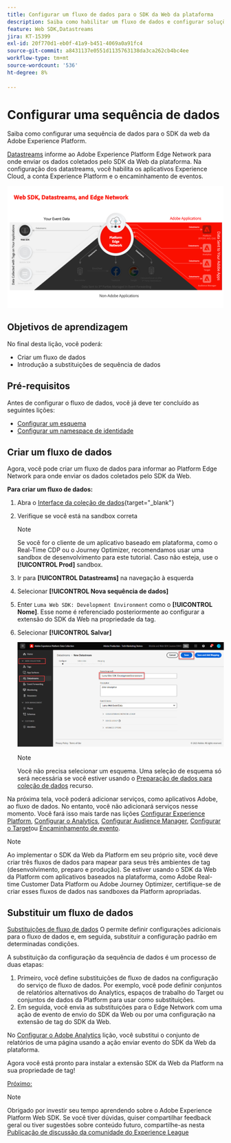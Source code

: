 ```yaml
---
title: Configurar um fluxo de dados para o SDK da Web da plataforma
description: Saiba como habilitar um fluxo de dados e configurar soluções de Experience Cloud. Esta lição é parte do tutorial Implementar a Adobe Experience Cloud com o SDK da web.
feature: Web SDK,Datastreams
jira: KT-15399
exl-id: 20f770d1-eb0f-41a9-b451-4069a0a91fc4
source-git-commit: a8431137e0551d1135763138da3ca262cb4bc4ee
workflow-type: tm+mt
source-wordcount: '536'
ht-degree: 8%

---
```


# Configurar uma sequência de dados

Saiba como configurar uma sequência de dados para o SDK da web da Adobe Experience Platform.

[Datastreams](https://experienceleague.adobe.com/en/docs/experience-platform/datastreams/overview) informe ao Adobe Experience Platform Edge Network para onde enviar os dados coletados pelo SDK da Web da plataforma. Na configuração dos datastreams, você habilita os aplicativos Experience Cloud, a conta Experience Platform e o encaminhamento de eventos.

![SDK da Web, fluxos de dados e diagrama de Edge Network](assets/dc-websdk-datastreams.png)

## Objetivos de aprendizagem

No final desta lição, você poderá:

* Criar um fluxo de dados
* Introdução a substituições de sequência de dados

## Pré-requisitos

Antes de configurar o fluxo de dados, você já deve ter concluído as seguintes lições:

* [Configurar um esquema](configure-schemas.md)
* [Configurar um namespace de identidade](configure-identities.md)

## Criar um fluxo de dados

Agora, você pode criar um fluxo de dados para informar ao Platform Edge Network para onde enviar os dados coletados pelo SDK da Web.

**Para criar um fluxo de dados:**

1. Abra o [Interface da coleção de dados](https://launch.adobe.com/){target="_blank"}
1. Verifique se você está na sandbox correta

   >[!NOTE]
   >
   >Se você for o cliente de um aplicativo baseado em plataforma, como o Real-Time CDP ou o Journey Optimizer, recomendamos usar uma sandbox de desenvolvimento para este tutorial. Caso não esteja, use o **[!UICONTROL Prod]** sandbox.

1. Ir para **[!UICONTROL Datastreams]** na navegação à esquerda
1. Selecionar **[!UICONTROL Nova sequência de dados]**
1. Enter `Luma Web SDK: Development Environment` como o **[!UICONTROL Nome]**. Esse nome é referenciado posteriormente ao configurar a extensão do SDK da Web na propriedade da tag.
1. Selecionar **[!UICONTROL Salvar]**

   ![Criar a sequência de dados](assets/datastream-create-new-datastream.png)

   >[!NOTE]
   >
   >Você não precisa selecionar um esquema. Uma seleção de esquema só será necessária se você estiver usando o [Preparação de dados para coleção de dados](/help/data-collection/edge/data-prep.md) recurso.

Na próxima tela, você poderá adicionar serviços, como aplicativos Adobe, ao fluxo de dados. No entanto, você não adicionará serviços nesse momento. Você fará isso mais tarde nas lições [Configurar Experience Platform](setup-experience-platform.md), [Configurar o Analytics](setup-analytics.md), [Configurar Audience Manager](setup-audience-manager.md), [Configurar o Target](setup-target.md)ou [Encaminhamento de evento](setup-event-forwarding.md).

>[!NOTE]
>
>Ao implementar o SDK da Web da Platform em seu próprio site, você deve criar três fluxos de dados para mapear para seus três ambientes de tag (desenvolvimento, preparo e produção). Se estiver usando o SDK da Web da Platform com aplicativos baseados na plataforma, como Adobe Real-time Customer Data Platform ou Adobe Journey Optimizer, certifique-se de criar esses fluxos de dados nas sandboxes da Platform apropriadas.

## Substituir um fluxo de dados

[Substituições de fluxo de dados](https://experienceleague.adobe.com/en/docs/experience-platform/datastreams/overrides) O permite definir configurações adicionais para o fluxo de dados e, em seguida, substituir a configuração padrão em determinadas condições.

A substituição da configuração da sequência de dados é um processo de duas etapas:

1. Primeiro, você define substituições de fluxo de dados na configuração do serviço de fluxo de dados. Por exemplo, você pode definir conjuntos de relatórios alternativos do Analytics, espaços de trabalho do Target ou conjuntos de dados da Platform para usar como substituições.
1. Em seguida, você envia as substituições para o Edge Network com uma ação de evento de envio do SDK da Web ou por uma configuração na extensão de tag do SDK da Web.

No [Configurar o Adobe Analytics](setup-analytics.md) lição, você substitui o conjunto de relatórios de uma página usando a ação enviar evento do SDK da Web da plataforma.

Agora você está pronto para instalar a extensão SDK da Web da Platform na sua propriedade de tag!

[Próximo: ](install-web-sdk.md)

>[!NOTE]
>
>Obrigado por investir seu tempo aprendendo sobre o Adobe Experience Platform Web SDK. Se você tiver dúvidas, quiser compartilhar feedback geral ou tiver sugestões sobre conteúdo futuro, compartilhe-as nesta [Publicação de discussão da comunidade do Experience League](https://experienceleaguecommunities.adobe.com/t5/adobe-experience-platform-data/tutorial-discussion-implement-adobe-experience-cloud-with-web/td-p/444996)
